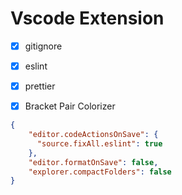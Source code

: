 # Vscode Extension
- [x] gitignore</br>
- [x] eslint</br>
- [x] prettier</br>
- [x] Bracket Pair Colorizer


```json
{
    "editor.codeActionsOnSave": {
      "source.fixAll.eslint": true
    },
    "editor.formatOnSave": false,
    "explorer.compactFolders": false
}
```